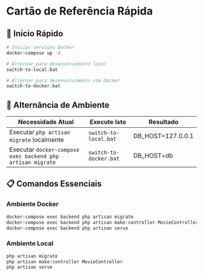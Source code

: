 # Cartão de Referência Rápida

## 🚀 Início Rápido
```bash
# Iniciar serviços Docker
docker-compose up -d

# Alternar para desenvolvimento local
switch-to-local.bat

# Alternar para desenvolvimento com Docker  
switch-to-docker.bat
```

## 🔄 Alternância de Ambiente

| Necessidade Atual | Execute Isto | Resultado |
|-------------------|--------------|-----------|
| Executar `php artisan migrate` localmente | `switch-to-local.bat` | DB_HOST=127.0.0.1 |
| Executar `docker-compose exec backend php artisan migrate` | `switch-to-docker.bat` | DB_HOST=db |

## 📋 Comandos Essenciais

### Ambiente Docker
```bash
docker-compose exec backend php artisan migrate
docker-compose exec backend php artisan make:controller MovieController
docker-compose exec backend php artisan serve
```

### Ambiente Local  
```bash
php artisan migrate
php artisan make:controller MovieController
php artisan serve
```
